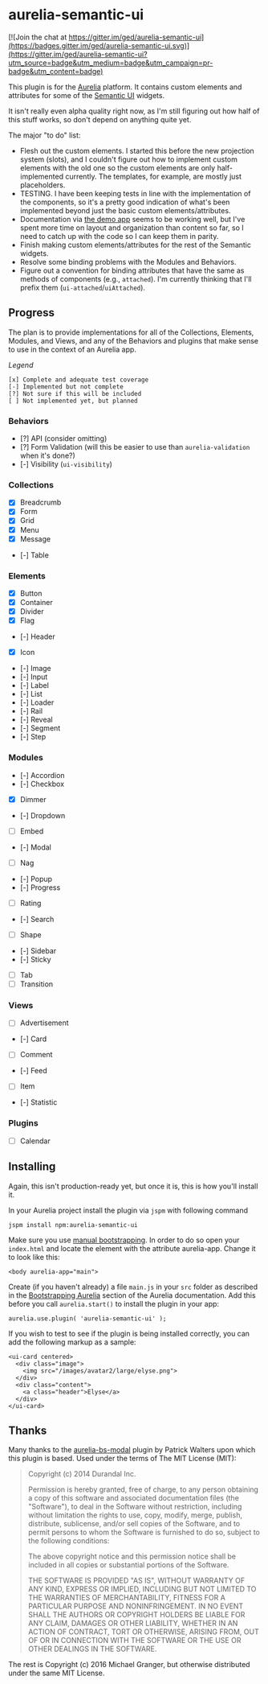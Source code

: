 # aurelia-semantic-ui

[![Join the chat at https://gitter.im/ged/aurelia-semantic-ui](https://badges.gitter.im/ged/aurelia-semantic-ui.svg)](https://gitter.im/ged/aurelia-semantic-ui?utm_source=badge&utm_medium=badge&utm_campaign=pr-badge&utm_content=badge)

This plugin is for the [Aurelia](http://www.aurelia.io/) platform. It contains custom elements and attributes for some of the [Semantic UI](http://semantic-ui.com/) widgets.

It isn't really even alpha quality right now, as I'm still figuring out how half of this stuff works, so don't depend on anything quite yet.

The major "to do" list:

* Flesh out the custom elements. I started this before the new projection system (slots), and I couldn't figure out how to implement custom elements with the old one so the custom elements are only half-implemented currently. The templates, for example, are mostly just placeholders.
* TESTING. I have been keeping tests in line with the implementation of the components, so it's a pretty good indication of what's been implemented beyond just the basic custom elements/attributes.
* Documentation via [the demo app](http://ged.github.io/aurelia-semantic-ui/demo.html) seems to be working well, but I've spent more time on layout and organization than content so far, so I need to catch up with the code so I can keep them in parity.
* Finish making custom elements/attributes for the rest of the Semantic widgets.
* Resolve some binding problems with the Modules and Behaviors. 
* Figure out a convention for binding attributes that have the same as methods of components (e.g., `attached`). I'm currently thinking that I'll prefix them (`ui-attached`/`uiAttached`).

## Progress

The plan is to provide implementations for all of the Collections, Elements, Modules, and Views, and any of the Behaviors and plugins that make sense to use in the context of an Aurelia app. 

*Legend*

    [x] Complete and adequate test coverage
    [-] Implemented but not complete
    [?] Not sure if this will be included
    [ ] Not implemented yet, but planned

### Behaviors

- [?] API (consider omitting)
- [?] Form Validation (will this be easier to use than `aurelia-validation` when it's done?)
- [-] Visibility (`ui-visibility`)

### Collections

- [x] Breadcrumb
- [x] Form
- [x] Grid
- [x] Menu
- [x] Message
- [-] Table

### Elements

- [x] Button
- [x] Container
- [x] Divider
- [x] Flag
- [-] Header
- [x] Icon
- [-] Image
- [-] Input
- [-] Label
- [-] List
- [-] Loader
- [-] Rail
- [-] Reveal
- [-] Segment
- [-] Step

### Modules

- [-] Accordion
- [-] Checkbox
- [x] Dimmer
- [-] Dropdown
- [ ] Embed
- [-] Modal
- [ ] Nag
- [-] Popup
- [-] Progress
- [ ] Rating
- [-] Search
- [ ] Shape
- [-] Sidebar
- [-] Sticky
- [ ] Tab
- [ ] Transition

### Views

- [ ] Advertisement
- [-] Card
- [ ] Comment
- [-] Feed
- [ ] Item
- [-] Statistic

### Plugins

- [ ] Calendar


## Installing

Again, this isn't production-ready yet, but once it is, this is how you'll install it.

In your Aurelia project install the plugin via `jspm` with following command

    jspm install npm:aurelia-semantic-ui

Make sure you use [manual bootstrapping](http://aurelia.io/hub.html#/doc/article/aurelia/framework/latest/app-configuration-and-startup/4). In order to do so open your `index.html` and locate the element with the attribute aurelia-app. Change it to look like this:

    <body aurelia-app="main">

Create (if you haven't already) a file `main.js` in your `src` folder as described in the [Bootstrapping Aurelia](http://aurelia.io/hub.html#/doc/article/aurelia/framework/latest/app-configuration-and-startup/1) section of the Aurelia documentation. Add this before you call `aurelia.start()` to install the plugin in your app:

    aurelia.use.plugin( 'aurelia-semantic-ui' );


If you wish to test to see if the plugin is being installed correctly, you can add the following markup as a sample:

    <ui-card centered>
      <div class="image">
        <img src="/images/avatar2/large/elyse.png">
      </div>
      <div class="content">
        <a class="header">Elyse</a>
      </div>
    </ui-card>



## Thanks

Many thanks to the [aurelia-bs-modal](https://github.com/PWKad/aurelia-bs-modal) plugin by Patrick Walters upon which this plugin is based. Used under the terms of The MIT License (MIT):

> Copyright (c) 2014 Durandal Inc.
> 
> Permission is hereby granted, free of charge, to any person obtaining a copy
> of this software and associated documentation files (the "Software"), to deal
> in the Software without restriction, including without limitation the rights
> to use, copy, modify, merge, publish, distribute, sublicense, and/or sell
> copies of the Software, and to permit persons to whom the Software is
> furnished to do so, subject to the following conditions:
> 
> The above copyright notice and this permission notice shall be included in all
> copies or substantial portions of the Software.
> 
> THE SOFTWARE IS PROVIDED "AS IS", WITHOUT WARRANTY OF ANY KIND, EXPRESS OR
> IMPLIED, INCLUDING BUT NOT LIMITED TO THE WARRANTIES OF MERCHANTABILITY,
> FITNESS FOR A PARTICULAR PURPOSE AND NONINFRINGEMENT. IN NO EVENT SHALL THE
> AUTHORS OR COPYRIGHT HOLDERS BE LIABLE FOR ANY CLAIM, DAMAGES OR OTHER
> LIABILITY, WHETHER IN AN ACTION OF CONTRACT, TORT OR OTHERWISE, ARISING FROM,
> OUT OF OR IN CONNECTION WITH THE SOFTWARE OR THE USE OR OTHER DEALINGS IN THE
> SOFTWARE.

The rest is Copyright (c) 2016 Michael Granger, but otherwise distributed under the same MIT License.


